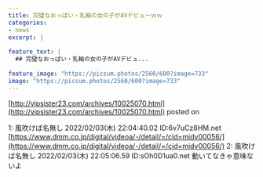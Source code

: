 ```yaml
---
title: 完璧なおっぱい・乳輪の女の子がAVデビューｗｗ
categories:
- news
excerpt: |
  
feature_text: |
  ## 完璧なおっぱい・乳輪の女の子がAVデビュ...
  
feature_image: "https://picsum.photos/2560/600?image=733"
image: "https://picsum.photos/2560/600?image=733"
---
```


[http://vipsister23.com/archives/10025070.html](http://vipsister23.com/archives/10025070.html)
posted on 

<!--more-->

1: 風吹けば名無し 2022/02/03(木) 22:04:40.02 ID:6v7uCz8HM.net [https://www.dmm.co.jp/digital/videoa/-/detail/=/cid=midv00056/](https://www.dmm.co.jp/digital/videoa/-/detail/=/cid=midv00056/) 2: 風吹けば名無し 2022/02/03(木) 22:05:06.59 ID:sOh0D1ua0.net 動いてなきゃ意味ないよ
